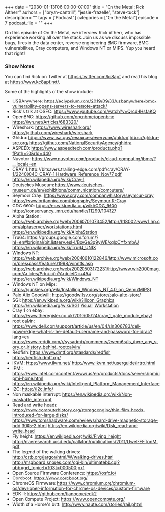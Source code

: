 +++
date = "2030-01-13T06:00:00-07:00"
title = "On the Metal: Rick Altherr"
authors = ["bryan-cantrill", "jessie-frazelle", "steve-tuck"]
description = ""
tags = ["Podcast"]
categories = ["On the Metal"]
episode = 7
podcast_file = ""
+++

On this episode of On the Metal, we interview Rick Altherr, who has experience working all over the stack. 
Join us as we discuss impossible bugs, fires in the data center, reverse engineering BMC firmware, 
BMC vulnerabilities, Cray computers, and Windows NT on MIPS. Yup you heard that right! 

### Show Notes

You can find Rick on Twitter at https://twitter.com/kc8apf and read his
blog at https://www.kc8apf.net/.

Some of the highlights of the show include: 

- USBAnywhere: https://eclypsium.com/2019/09/03/usbanywhere-bmc-vulnerability-opens-servers-to-remote-attack/
- Rick's talk at OSFC: https://www.youtube.com/watch?v=QrcdHHsfaKQ
- OpenBMC: https://github.com/openbmc/openbmc https://lwn.net/Articles/683320/
- Wireshark: https://www.wireshark.org/ https://github.com/wireshark/wireshark
- Ghidra: https://www.nsa.gov/resources/everyone/ghidra/ https://ghidra-sre.org/ https://github.com/NationalSecurityAgency/ghidra
- ASPEED: https://www.aspeedtech.com/products.php?fPath=20&rId=440
- Nuvoton: https://www.nuvoton.com/products/cloud-computing/ibmc/?__locale=en
- CRAY 1: http://bitsavers.trailing-edge.com/pdf/cray/CRAY-1/2240004C_CRAY-1_Hardware_Reference_Nov77.pdf https://en.wikipedia.org/wiki/Cray-1 
- Deutsches Museum: https://www.deutsches-museum.de/en/exhibitions/communication/computers/
- Seymour Cray: https://www.cray.com/company/history/seymour-cray https://www.britannica.com/biography/Seymour-R-Cray
- CDC 6600: https://en.wikipedia.org/wiki/CDC_6600 https://conservancy.umn.edu/handle/11299/104327
- Alpha Station: https://web.archive.org/web/20060701073452/http://h18002.www1.hp.com/alphaserver/workstations.html https://en.wikipedia.org/wiki/AlphaStation
- Tru64: https://groups.google.com/forum/?hl=en#!original/bit.listserv.esl-l/BovGe3q9yWE/cqlcCYfxmbAJ https://en.wikipedia.org/wiki/Tru64_UNIX
- Windows NT: https://web.archive.org/web/20040610122846/http://www.microsoft.com/presspass/features/1998/winntfs.asp https://web.archive.org/web/20020503172231/http://www.win2000mag.com/Articles/Print.cfm?ArticleID=4494 https://en.wikipedia.org/wiki/Windows_NT
- Windows NT on Mips: https://gunkies.org/wiki/Installing_Windows_NT_4.0_on_Qemu(MIPS)
- Palo Alto Goodwill: https://goodwillsv.org/store/palo-alto-store/
- SGI: https://en.wikipedia.org/wiki/Silicon_Graphics https://en.wikipedia.org/wiki/SGI_Visual_Workstation
- Cray 1 on ebay: https://www.theregister.co.uk/2010/05/24/cray_1_gate_module_ebay/
- root calvin: https://www.dell.com/support/article/us/en/04/sln306783/dell-poweredge-what-is-the-default-username-and-password-for-idrac?lang=en https://www.reddit.com/r/sysadmin/comments/2wem6s/is_there_any_story_or_history_behind_rootcalvin/
- Redfish: https://www.dmtf.org/standards/redfish https://redfish.dmtf.org/
- iKVM: https://www.ikvm.net/ http://www.ikvm.net/userguide/intro.html
- IPMI: https://www.intel.com/content/www/us/en/products/docs/servers/ipmi/ipmi-home.html https://en.wikipedia.org/wiki/Intelligent_Platform_Management_Interface
- I2C: https://i2c.info/
- Non maskable interrupt: https://en.wikipedia.org/wiki/Non-maskable_interrupt
- Read and write heads: https://www.computerhistory.org/storageengine/thin-film-heads-introduced-for-large-disks/ https://www.tomshardware.com/reviews/hard-drive-magnetic-storage-hdd,3005-2.html https://en.wikipedia.org/wiki/Disk_read-and-write_head
- Fly height: https://en.wikipedia.org/wiki/Flying_height http://maeresearch.ucsd.edu/callafon/publications/2011/UweIEEETonM.pdf
- The legend of the walking drives: http://catb.org/jargon/html/W/walking-drives.html http://msgboard.snopes.com/cgi-bin/ultimatebb.cgi?ubb=get_topic;f=103;t=000500;p=1
- Open Source Firmware Conference: https://osfc.io/
- Coreboot: https://www.coreboot.org/
- ChromeOS Firmware: https://www.chromium.org/chromium-os/developer-information-for-chrome-os-devices/custom-firmware
- EDK II: https://github.com/tianocore/edk2
- Open Compute Project: https://www.opencompute.org/
- Width of a Horse's butt: http://www.naute.com/stories/rail.phtml
